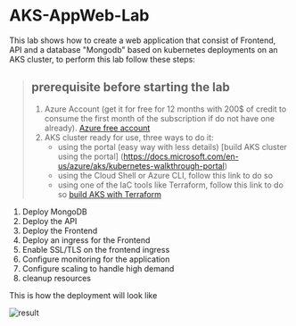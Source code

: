 # AKS-AppWeb-Lab
This lab shows how to create a web application that consist of Frontend, API and a database "Mongodb" based on kubernetes deployments on an AKS cluster, to perform this lab follow these steps: </br>
> ## prerequisite before starting the lab
> 
> 1.   Azure Account (get it for free for 12 months with 200$ of credit to consume the first month of the subscription if do not have one already). [Azure free account](https://azure.microsoft.com/en-us/free/)
> 2.   AKS cluster ready for use, three ways to do it:
>       * using the portal (easy way with less details) [build AKS cluster using the portal] (https://docs.microsoft.com/en-us/azure/aks/kubernetes-walkthrough-portal)
>       * using the Cloud Shell or Azure CLI, follow this link to do so 
>       * using one of the IaC tools like Terraform, follow this link to do so [build AKS with Terraform](https://github.com/alli40alli/TerraformAzureKubernetesServices)

1. Deploy MongoDB
2. Deploy the API
3. Deploy the Frontend 
4. Deploy an ingress for the Frontend 
5. Enable SSL/TLS on the frontend ingress
6. Configure monitoring for the application 
7. Configure scaling to handle high demand
8. cleanup resources 

This is how the deployment will look like 

![result](https://docs.microsoft.com/en-us/learn/modules/aks-workshop/media/02-arch.svg)